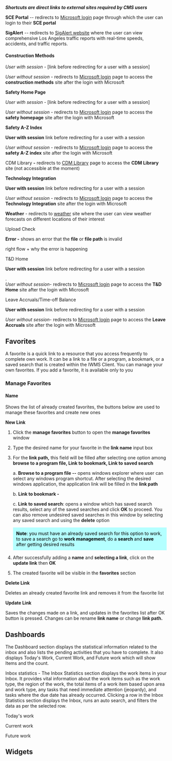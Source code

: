 <link href="../../style.css" rel="stylesheet" ></link>

 ***Shortcuts are direct links to external sites required by CMS users***

 **SCE Portal** -- redirects to [Microsoft
 login](https://login.microsoftonline.com/5b2a8fee-4c95-4bdc-8aae-196f8aacb1b6/oauth2/authorize?client_id=00000003-0000-0ff1-ce00-000000000000&response_mode=form_post&response_type=code%20id_token&resource=00000003-0000-0ff1-ce00-000000000000&scope=openid&nonce=5102D538B6668B52140517F8EDB5221EA69416D77CDD7191-F802F3CC4227BA1149AB14BA6F43C15C1810E6417A39AC00D10F9FAC4F0440E4&redirect_uri=https%3A%2F%2Fedisonintl%2Esharepoint%2Ecom%2F_forms%2Fdefault%2Easpx&state=OD0w&claims=%7B%22id_token%22%3A%7B%22xms_cc%22%3A%7B%22values%22%3A%5B%22CP1%22%5D%7D%7D%7D&wsucxt=1&cobrandid=11bd8083-87e0-41b5-bb78-0bc43c8a8e8a&client-request-id=33921da1-50a0-5000-2e7b-1b542d1497d4)
 page through which the user can login to their **SCE portal**

 **SigAlert** -- redirects to [SigAlert
 website](https://www.sigalert.com/?lat=33.984259&lon=-118.223015&z=2)
 where the user can view comprehensive Los Angeles traffic reports with
 real-time speeds, accidents, and traffic reports.

####  Construction Methods

 *User with session -* \[link before redirecting for a user with a
 session\]

 *User without session* - redirects to [Microsoft
 login](https://login.microsoftonline.com/5b2a8fee-4c95-4bdc-8aae-196f8aacb1b6/oauth2/authorize?client_id=00000003-0000-0ff1-ce00-000000000000&response_mode=form_post&response_type=code%20id_token&resource=00000003-0000-0ff1-ce00-000000000000&scope=openid&nonce=5102D538B6668B52140517F8EDB5221EA69416D77CDD7191-F802F3CC4227BA1149AB14BA6F43C15C1810E6417A39AC00D10F9FAC4F0440E4&redirect_uri=https%3A%2F%2Fedisonintl%2Esharepoint%2Ecom%2F_forms%2Fdefault%2Easpx&state=OD0w&claims=%7B%22id_token%22%3A%7B%22xms_cc%22%3A%7B%22values%22%3A%5B%22CP1%22%5D%7D%7D%7D&wsucxt=1&cobrandid=11bd8083-87e0-41b5-bb78-0bc43c8a8e8a&client-request-id=33921da1-50a0-5000-2e7b-1b542d1497d4)
 page to access the **construction methods** site after the login with
 Microsoft

**Safety Home Page**

 *User with session -* \[link before redirecting for a user with a
 session\]

 *User without session* - redirects to [Microsoft
 login](https://login.microsoftonline.com/5b2a8fee-4c95-4bdc-8aae-196f8aacb1b6/oauth2/authorize?client_id=00000003-0000-0ff1-ce00-000000000000&response_mode=form_post&response_type=code%20id_token&resource=00000003-0000-0ff1-ce00-000000000000&scope=openid&nonce=5102D538B6668B52140517F8EDB5221EA69416D77CDD7191-F802F3CC4227BA1149AB14BA6F43C15C1810E6417A39AC00D10F9FAC4F0440E4&redirect_uri=https%3A%2F%2Fedisonintl%2Esharepoint%2Ecom%2F_forms%2Fdefault%2Easpx&state=OD0w&claims=%7B%22id_token%22%3A%7B%22xms_cc%22%3A%7B%22values%22%3A%5B%22CP1%22%5D%7D%7D%7D&wsucxt=1&cobrandid=11bd8083-87e0-41b5-bb78-0bc43c8a8e8a&client-request-id=33921da1-50a0-5000-2e7b-1b542d1497d4)
 page to access the **safety homepage** site after the login with
 Microsoft

**Safety A-Z Index**

 <div class = "highlight">
     <strong>User with session</strong> link before redirecting for a user with a
     session </div>

 *User without session* - redirects to [Microsoft
 login](https://login.microsoftonline.com/5b2a8fee-4c95-4bdc-8aae-196f8aacb1b6/oauth2/authorize?client_id=00000003-0000-0ff1-ce00-000000000000&response_mode=form_post&response_type=code%20id_token&resource=00000003-0000-0ff1-ce00-000000000000&scope=openid&nonce=5102D538B6668B52140517F8EDB5221EA69416D77CDD7191-F802F3CC4227BA1149AB14BA6F43C15C1810E6417A39AC00D10F9FAC4F0440E4&redirect_uri=https%3A%2F%2Fedisonintl%2Esharepoint%2Ecom%2F_forms%2Fdefault%2Easpx&state=OD0w&claims=%7B%22id_token%22%3A%7B%22xms_cc%22%3A%7B%22values%22%3A%5B%22CP1%22%5D%7D%7D%7D&wsucxt=1&cobrandid=11bd8083-87e0-41b5-bb78-0bc43c8a8e8a&client-request-id=33921da1-50a0-5000-2e7b-1b542d1497d4)
 page to access the **safety A-Z index** site after the login with
 Microsoft

 CDM Library **-** redirects to [CDM
 Library](https://d.docs.live.net/ff02b96d36b6253e/Documents/redirects%20to%20Microsoft%20login%20page%20to%20access%20the%20safety%20A-Z%20index%20site)
 page to access the **CDM Library** site (not accessible at the moment)

 **Technology Integration**

<div class = "highlight">
     <strong>User with session</strong> link before redirecting for a user with a
     session </div>

 *User without session* - redirects to [Microsoft
 login](https://login.microsoftonline.com/5b2a8fee-4c95-4bdc-8aae-196f8aacb1b6/oauth2/authorize?client_id=00000003-0000-0ff1-ce00-000000000000&response_mode=form_post&response_type=code%20id_token&resource=00000003-0000-0ff1-ce00-000000000000&scope=openid&nonce=5102D538B6668B52140517F8EDB5221EA69416D77CDD7191-F802F3CC4227BA1149AB14BA6F43C15C1810E6417A39AC00D10F9FAC4F0440E4&redirect_uri=https%3A%2F%2Fedisonintl%2Esharepoint%2Ecom%2F_forms%2Fdefault%2Easpx&state=OD0w&claims=%7B%22id_token%22%3A%7B%22xms_cc%22%3A%7B%22values%22%3A%5B%22CP1%22%5D%7D%7D%7D&wsucxt=1&cobrandid=11bd8083-87e0-41b5-bb78-0bc43c8a8e8a&client-request-id=33921da1-50a0-5000-2e7b-1b542d1497d4)
 page to access the **Technology Integration** site after the login
 with Microsoft

 **Weather** - redirects to
 [weather](https://d.docs.live.net/ff02b96d36b6253e/Documents/weather)
 site where the user can view weather forecasts on different locations
 of their interest

 Upload Check

 **Error -** shows an error that the **file** or **file path** is
 invalid <div class="highlight">right flow + why the error is happening</div>

 T&D Home

<div class = "highlight">
     <strong>User with session</strong> link before redirecting for a user with a
     session </div>

.   
   *User without session*- redirects to [Microsoft
 login](https://login.microsoftonline.com/5b2a8fee-4c95-4bdc-8aae-196f8aacb1b6/oauth2/authorize?client_id=00000003-0000-0ff1-ce00-000000000000&response_mode=form_post&response_type=code%20id_token&resource=00000003-0000-0ff1-ce00-000000000000&scope=openid&nonce=5102D538B6668B52140517F8EDB5221EA69416D77CDD7191-F802F3CC4227BA1149AB14BA6F43C15C1810E6417A39AC00D10F9FAC4F0440E4&redirect_uri=https%3A%2F%2Fedisonintl%2Esharepoint%2Ecom%2F_forms%2Fdefault%2Easpx&state=OD0w&claims=%7B%22id_token%22%3A%7B%22xms_cc%22%3A%7B%22values%22%3A%5B%22CP1%22%5D%7D%7D%7D&wsucxt=1&cobrandid=11bd8083-87e0-41b5-bb78-0bc43c8a8e8a&client-request-id=33921da1-50a0-5000-2e7b-1b542d1497d4)
 page to access the **T&D Home** site after the login with Microsoft

 Leave Accruals/Time-off Balance

<div class = "highlight">
     <strong>User with session</strong> link before redirecting for a user with a
     session </div>

 *User without session*- redirects to [Microsoft
 login](https://login.microsoftonline.com/5b2a8fee-4c95-4bdc-8aae-196f8aacb1b6/oauth2/authorize?client_id=00000003-0000-0ff1-ce00-000000000000&response_mode=form_post&response_type=code%20id_token&resource=00000003-0000-0ff1-ce00-000000000000&scope=openid&nonce=5102D538B6668B52140517F8EDB5221EA69416D77CDD7191-F802F3CC4227BA1149AB14BA6F43C15C1810E6417A39AC00D10F9FAC4F0440E4&redirect_uri=https%3A%2F%2Fedisonintl%2Esharepoint%2Ecom%2F_forms%2Fdefault%2Easpx&state=OD0w&claims=%7B%22id_token%22%3A%7B%22xms_cc%22%3A%7B%22values%22%3A%5B%22CP1%22%5D%7D%7D%7D&wsucxt=1&cobrandid=11bd8083-87e0-41b5-bb78-0bc43c8a8e8a&client-request-id=33921da1-50a0-5000-2e7b-1b542d1497d4)
 page to access the **Leave Accruals** site after the login with
 Microsoft

##  Favorites 

A favorite is a quick link to a resource that you access frequently to
complete own work. It can be a link to a file or a program, a bookmark,
or a saved search that is created within the IWMS Client. You can manage
your own favorites. If you add a favorite, it is available only to you

### Manage Favorites

#### Name
Shows the list of already created favorites, the buttons below are used to manage these favorites and create new ones

**New Link**

1.  Click the **manage favorites** button to open the **manage
    favorites** window

2.  Type the desired name for your favorite in the **link name** input
    box

3.  For the **link path,** this field will be filled after selecting one option among **browse to a program file, Link to bookmark, Link to saved search**

    a.  **Browse to a program file --** opens windows explorer where user can select any windows program shortcut. After selecting the desired windows application, the application link will be filled in the **link path**

    b.  **Link to bookmark -**

    c.  **Link to saved search**: opens a window which has saved search results, select any of the saved searches and click **OK** to proceed. You can also remove undesired saved searches in this window by selecting any saved search and using the **delete** option

  
    <div style="background-color: rgb(180,255,255); padding: 10px; color:black"><strong>Note</strong>: you must have an already saved search for this option to work, to save a search go to <strong>work management</strong>, do a <strong>search</strong> and <strong>save</strong> after getting desired results</div>
    
4.  After successfully adding a **name** and **selecting a link**, click
    on the **update link** then **OK**

5.  The created favorite will be visible in the **favorites** section

**Delete Link**

Deletes an already created favorite link and removes it from the
favorite list

**Update Link**

Saves the changes made on a link, and updates in the favorites list
after OK button is pressed. Changes can be rename **link name** or
change **link path.**

##  Dashboards 

The Dashboard section displays the statistical information related to
the inbox and also lists the pending activities that you have to
complete. It also displays Today\'s Work, Current Work, and Future work
which will show Items and the count.

Inbox statistics - The Inbox Statistics section displays the work items
in your Inbox. It provides vital information about the work items such
as the work type, the region of the work, the total items of a work item
based upon area and work type, any tasks that need immediate attention
(jeopardy), and tasks where the due date has already occurred. Clicking
a row in the Inbox Statistics section displays the Inbox, runs an auto
search, and filters the data as per the selected row.

Today's work

Current work

Future work

##  Widgets
